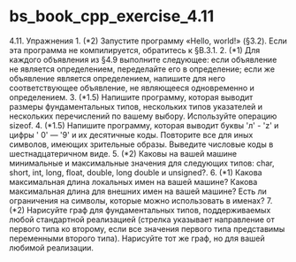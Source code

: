 # bs_book_cpp_exercise_4.11
4.11. Упражнения 1. (*2) Запустите программу «Hello, world!» (§3.2). Если эта программа не  компилируется, обратитесь к §В.3.1. 2. (*1) Для каждого объявления из §4.9 выполните следующее: если объявление не является определением, переделайте его в определение; если же  объявление является определением, напишите для него соответствующее  объявление, не являющееся одновременно и определением. 3. (*1.5) Напишите программу, которая выводит размеры фундаментальных  типов, нескольких типов указателей и нескольких перечислений по вашему  выбору. Используйте операцию sizeof. 4. (*1.5) Напишите программу, которая выводит буквы 'л' - 'z' и цифры ' 0' — '9' и их десятичные коды. Повторите все для иных символов,  имеющих зрительные образы. Выведите числовые коды в шестнадцатеричном виде. 5. (*2) Каковы на вашей машине минимальные и максимальные значения для следующих типов: char, short, int, long, float, double, long double и unsigned?. 6. (*1) Какова максимальная длина локальных имен на вашей машине? Какова максимальная длина для внешних имен на вашей машине? Есть ли  ограничения на символы, которые можно использовать в именах? 7. (*2) Нарисуйте граф для фундаментальных типов, поддерживаемых любой стандартной реализацией (стрелка указывает направление от первого типа ко второму, если все значения первого типа представимы переменными второго типа). Нарисуйте тот же граф, но для вашей любимой реализации.
